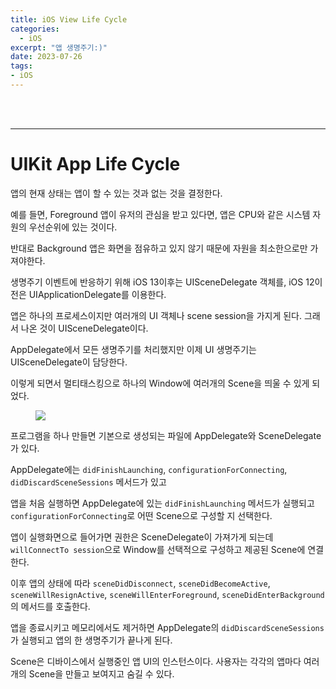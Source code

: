 ```yaml
---
title: iOS View Life Cycle
categories:
  - iOS
excerpt: "앱 생명주기:)"
date: 2023-07-26
tags:
- iOS
---
```



<br />
<br />

---

# UIKit App Life Cycle

앱의 현재 상태는 앱이 할 수 있는 것과 없는 것을 결정한다.

예를 들면, Foreground 앱이 유저의 관심을 받고 있다면, 앱은 CPU와 같은 시스템 자원의 우선순위에 있는 것이다.

반대로 Background 앱은 화면을 점유하고 있지 않기 때문에 자원을 최소한으로만 가져야한다.

생명주기 이벤트에 반응하기 위해 iOS 13이후는 UISceneDelegate 객체를, iOS 12이전은 UIApplicationDelegate를 이용한다.

앱은 하나의 프로세스이지만 여러개의 UI 객체나 scene session을 가지게 된다. 그래서 나온 것이 UISceneDelegate이다.

AppDelegate에서 모든 생명주기를 처리했지만 이제 UI 생명주기는 UISceneDelegate이 담당한다.

이렇게 되면서 멀티태스킹으로 하나의 Window에 여러개의 Scene을 띄울 수 있게 되었다.

<figure>
	<a href="https://github.com/dq-QQQ/dq-QQQ.github.io/assets/79088896/db2e823b-186e-4728-ad3c-373e5ebf76c5">
		<img src="https://github.com/dq-QQQ/dq-QQQ.github.io/assets/79088896/db2e823b-186e-4728-ad3c-373e5ebf76c5" class="w8" />
	</a>
</figure>

프로그램을 하나 만들면 기본으로 생성되는 파일에 AppDelegate와 SceneDelegate가 있다.

AppDelegate에는 `didFinishLaunching`, `configurationForConnecting`, `didDiscardSceneSessions` 메서드가 있고

앱을 처음 실행하면 AppDelegate에 있는 `didFinishLaunching` 메서드가 실행되고 `configurationForConnecting`로 어떤 Scene으로 구성할 지 선택한다.

앱이 실행화면으로 들어가면 권한은 SceneDelegate이 가져가게 되는데 `willConnectTo session`으로 Window를 선택적으로 구성하고 제공된 Scene에 연결한다.

이후 앱의 상태에 따라 `sceneDidDisconnect`, `sceneDidBecomeActive`, `sceneWillResignActive`, `sceneWillEnterForeground`, `sceneDidEnterBackground`의 메서드를 호출한다.

앱을 종료시키고 메모리에서도 제거하면 AppDelegate의 `didDiscardSceneSessions`가 실행되고 앱의 한 생명주기가 끝나게 된다.

Scene은 디바이스에서 실행중인 앱 UI의 인스턴스이다. 사용자는 각각의 앱마다 여러개의 Scene을 만들고 보여지고 숨길 수 있다.

